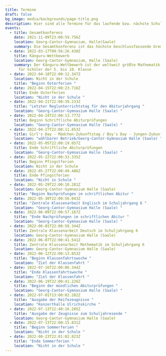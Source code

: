 ```yaml
---
title: Termine
draft: false
bg_image: media/backgrounds/page-title.png
description: Hier sind alle Termine für das laufende bzw. nächste Schuljahr aufgelistet.
events:
  - title: Gesamtkonferenz
    date: 2021-11-09T23:00:59.756Z
    location: Georg-Cantor-Gymnasium, Halle(Saale)
    summary: Die Gesamtkonferenz ist das höchste beschlussfassende Gremium der Schule.
  - date: 2022-03-17T09:56:26.430Z
    title: Känguru-Wettbewerb
    location: Georg-Cantor-Gymnasium, Halle (Saale)
    summary: Der Känguru-Wettbewerb ist der weltweit größte Mathematik-Wettbewerb
      für Schüler der 5. bis 10. Klasse
  - date: 2022-04-10T22:00:12.347Z
    location: Nicht in der Schule
    title: "Beginn Osterferien "
  - date: 2022-04-15T22:00:23.716Z
    title: Ende Osterferien
    location: "Nicht in der Schule "
  - date: 2022-04-21T22:00:39.233Z
    title: "Letzter Reglunterrichtstag für den Abiturjahrgang "
    location: "Georg-Cantor-Gymnasium Halle (Saale) "
  - date: 2022-04-24T22:00:13.777Z
    title: Beginn Schriftliche Abiturprüfungen
    location: "Georg-Cantor-Gymnasium Halle (Saale) "
  - date: 2022-04-27T22:00:11.853Z
    title: Girl's Day - Mädchen-Zukunftstag / Boy's Day - Jungen-Zukunftstag
    location: "wählbarer Betrieb/Georg-Cantor-Gymnasium Halle (Saale) "
  - date: 2022-05-05T22:00:19.057Z
    title: Ende Schriftliche Abiturprüfungen
    location: "Georg-Cantor-Gymnasium Halle (Saale) "
  - date: 2022-05-22T22:00:33.335Z
    title: Beginn Pfingstferien
    location: Nicht in der Schule
  - date: 2022-05-27T22:00:49.486Z
    title: Ende Pfingstferien
    location: "Nicht in Schule "
  - date: 2022-05-29T22:00:10.281Z
    location: Georg-Cantor-Gymnasium Halle (Saale)
    title: "Beginn Nachprüfungen im schriftlichen Abitur "
  - date: 2022-05-30T22:00:56.043Z
    title: "Zentrale Klassenarbeit Englisch im Schuljahrgang 6 "
    location: "Georg-Cantor-Gymnasium Halle (Saale) "
  - date: 2022-06-09T22:00:57.167Z
    title: "Ende Nachprüfungen im schriftlichen Abitur "
    location: "Georg-Cantor-Gymnasium Halle (Saale) "
  - date: 2022-06-01T22:00:58.344Z
    title: Zentrale Klassenarbeit Deutsch im Schuljahrgang 6
    location: Georg-Cantor-Gymnasium Halle (Saale)
  - date: 2022-06-07T22:00:41.541Z
    title: Zentrale Klassenarbeit Mathematik im Schuljahrgang 6
    location: Georg-Cantor-Gymnasium Halle (Saale)
  - date: 2022-06-12T22:00:13.853Z
    title: "Beginn Klassenfahrtswoche "
    location: "Ziel der Klassenfahrt "
  - date: 2022-07-16T22:00:06.344Z
    title: "Ende Klassenfahrtswoche "
    location: "Ziel der Klassenfahrt "
  - date: 2022-06-19T22:00:41.226Z
    title: "Beginn der mündlichen Abiturprüfungen "
    location: "Georg-Cantor-Gymnasium Halle (Saale) "
  - date: 2022-07-01T13:00:02.282Z
    title: "Ausgabe der Reifezeugnisse "
    location: "Konzerthalle Ulrichskirche "
  - date: 2022-07-13T12:40:16.285Z
    title: "Ausgabe der Zeugnisse zum Schuljahresende "
    location: Georg-Cantor-Gymnasium Halle (Saale)
  - date: 2022-07-13T22:00:15.831Z
    title: "Beginn Sommerferien "
    location: "Nicht in der Schule "
  - date: 2022-08-23T22:01:02.823Z
    title: "Ende Sommerferien "
    location: "Nicht in der Schule "
---
```

